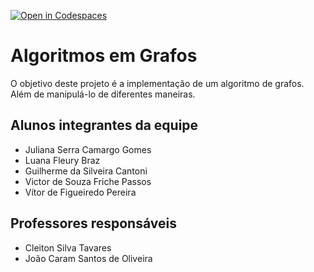 [![Open in Codespaces](https://classroom.github.com/assets/launch-codespace-f4981d0f882b2a3f0472912d15f9806d57e124e0fc890972558857b51b24a6f9.svg)](https://classroom.github.com/open-in-codespaces?assignment_repo_id=10489754)
# Algoritmos em Grafos
O objetivo deste projeto é a implementação de um algoritmo de grafos. Além de manipulá-lo de diferentes maneiras.

## Alunos integrantes da equipe

* Juliana Serra Camargo Gomes
* Luana Fleury Braz
* Guilherme da Silveira Cantoni
* Victor de Souza Friche Passos
* Vítor de Figueiredo Pereira

## Professores responsáveis

* Cleiton Silva Tavares
* João Caram Santos de Oliveira
